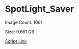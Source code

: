 # SpotLight_Saver

Image Count: 1061

Size: 0.661 GB

[Script Link](https://github.com/liuyal/Archive/blob/master/Python/Utilities/Miscellaneous/spotlight_saver.py)